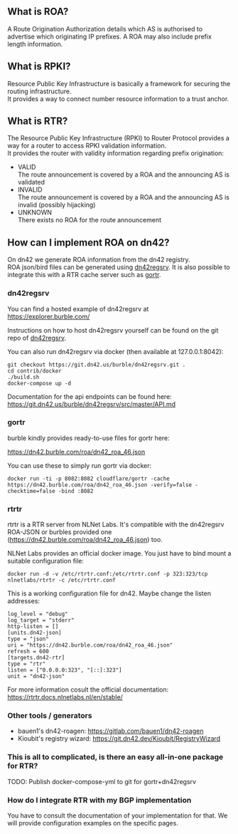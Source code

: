 ## What is ROA?

A Route Origination Authorization details which AS is authorised to advertise which originating IP prefixes. A ROA may also include prefix length information.

## What is RPKI?

Resource Public Key Infrastructure is basically a framework for securing the routing infrastructure.  
It provides a way to connect number resource information to a trust anchor.

## What is RTR?

The Resource Public Key Infrastructure (RPKI) to Router Protocol provides a way for a router to access RPKI validation information.  
It provides the router with validity information regarding prefix origination:  

* VALID  
  The route announcement is covered by a ROA and the announcing AS is validated
* INVALID  
  The route announcement is covered by a ROA and the announcing AS is invalid (possibly hijacking)
* UNKNOWN  
  There exists no ROA for the route announcement

## How can I implement ROA on dn42?

On dn42 we generate ROA information from the dn42 registry.  
ROA json/bird files can be generated using [dn42regsrv](https://git.dn42.us/burble/dn42regsrv).
It is also possible to integrate this with a RTR cache server such as [gortr](https://github.com/cloudflare/gortr).

### dn42regsrv 

You can find a hosted example of dn42regsrv at https://explorer.burble.com/ 

Instructions on how to host dn42regsrv yourself can be found on the git repo of [dn42regsrv](https://git.dn42.us/burble/dn42regsrv). 

You can also run dn42regsrv via docker (then available at 127.0.0.1:8042):

    git checkout https://git.dn42.us/burble/dn42regsrv.git .
    cd contrib/docker
    ./build.sh
    docker-compose up -d

Documentation for the api endpoints can be found here: https://git.dn42.us/burble/dn42regsrv/src/master/API.md

### gortr

burble kindly provides ready-to-use files for gortr here:

https://dn42.burble.com/roa/dn42_roa_46.json

You can use these to simply run gortr via docker:

    docker run -ti -p 8082:8082 cloudflare/gortr -cache https://dn42.burble.com/roa/dn42_roa_46.json -verify=false -checktime=false -bind :8082

### rtrtr

rtrtr is a RTR server from NLNet Labs. It's compatible with the dn42regsrv ROA-JSON or burbles provided one (https://dn42.burble.com/roa/dn42_roa_46.json) too. 

NLNet Labs provides an official docker image. You just have to bind mount a suitable configuration file:

    docker run -d -v /etc/rtrtr.conf:/etc/rtrtr.conf -p 323:323/tcp nlnetlabs/rtrtr -c /etc/rtrtr.conf

This is a working configuration file for dn42. Maybe change the listen addresses:

    log_level = "debug"
    log_target = "stderr"
    http-listen = []
    [units.dn42-json]
    type = "json"
    uri = "https://dn42.burble.com/roa/dn42_roa_46.json"
    refresh = 600
    [targets.dn42-rtr]
    type = "rtr"
    listen = ["0.0.0.0:323", "[::]:323"]
    unit = "dn42-json"

For more information cosult the official documentation: https://rtrtr.docs.nlnetlabs.nl/en/stable/

### Other tools / generators
- bauen1's dn42-roagen: https://gitlab.com/bauen1/dn42-roagen
- Kioubit's registry wizard:  https://git.dn42.dev/Kioubit/RegistryWizard

### This is all to complicated, is there an easy all-in-one package for RTR?

TODO: Publish docker-compose-yml to git for gortr+dn42regsrv

### How do I integrate RTR with my BGP implementation

You have to consult the documentation of your implementation for that. We will provide configuration examples on the specific pages.
